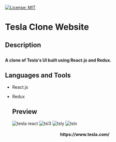 [![License: MIT](https://img.shields.io/badge/License-MIT-yellow.svg)](https://opensource.org/licenses/MIT)

# Tesla Clone Website

<h2>Description<br><h2>  <h4>A clone of Tesla's UI built using React.js and Redux.<h4>
  
<h2 align="left">Languages and Tools</h2>

- React.js
- Redux
  
  ## Preview
  ![tesla react](https://user-images.githubusercontent.com/84366215/168971681-82b4db09-3dcf-4b6f-9d6d-9bd0463062aa.png)
  ![tsl3](https://user-images.githubusercontent.com/84366215/169456857-e95029cb-f5c9-4320-9e62-3348ac6cdd1d.png)
  ![tsly](https://user-images.githubusercontent.com/84366215/169457006-3afe239e-adc9-4c11-940a-926d7426f1c2.png)
  ![tslx](https://user-images.githubusercontent.com/84366215/169457097-11e9bfca-b66e-4392-b1d5-7a6ce313b040.png)
  <h4 align="center">https://www.tesla.com/</h4>
